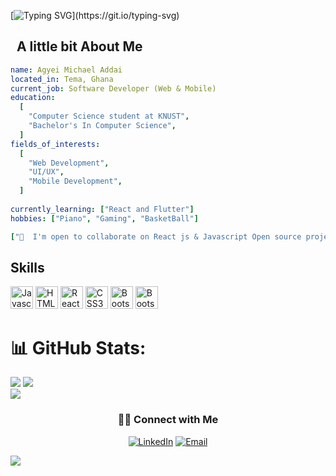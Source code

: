 
[![Typing SVG](https://readme-typing-svg.herokuapp.com?color=%2336BCF7&center=false&vCenter=flase&width=600&lines=Hi+there+👋,+I+am+Agyei+Michael+Addai+(Mike);+I+am+a+Full-Stack+Web+And+Mobile+Developer👨‍💻;+Welcome+to+My+Profile!😊;)](https://git.io/typing-svg)


<h2> &nbsp; A little bit About Me</h2>

```yaml
name: Agyei Michael Addai
located_in: Tema, Ghana
current_job: Software Developer (Web & Mobile)
education:
  [
    "Computer Science student at KNUST",
    "Bachelor's In Computer Science",
  ]
fields_of_interests:
  [
    "Web Development",
    "UI/UX",
    "Mobile Development",
  ]
  
currently_learning: ["React and Flutter"]
hobbies: ["Piano", "Gaming", "BasketBall"]

["🤝  I'm open to collaborate on React js & Javascript Open source projects."]
```
  

## Skills

<p align="left">

<a href="https://developer.mozilla.org/en-US/docs/Web/JavaScript" target="_blank" rel="noreferrer"><img src="https://raw.githubusercontent.com/danielcranney/readme-generator/main/public/icons/skills/javascript-colored.svg" width="36" height="36" alt="Javascript" /></a>
                                <a href="https://developer.mozilla.org/en-US/docs/Glossary/HTML5" target="_blank" rel="noreferrer"><img src="https://raw.githubusercontent.com/danielcranney/readme-generator/main/public/icons/skills/html5-colored.svg" width="36" height="36" alt="HTML5" /></a>
                                <a href="https://reactjs.org/" target="_blank" rel="noreferrer"><img src="https://raw.githubusercontent.com/danielcranney/readme-generator/main/public/icons/skills/react-colored.svg" width="36" height="36" alt="React" /></a>
                                <a href="https://www.w3.org/TR/CSS/#css" target="_blank" rel="noreferrer"><img src="https://raw.githubusercontent.com/danielcranney/readme-generator/main/public/icons/skills/css3-colored.svg" width="36" height="36" alt="CSS3" /></a>
                                <a href="https://getbootstrap.com/" target="_blank" rel="noreferrer"><img src="https://raw.githubusercontent.com/danielcranney/readme-generator/main/public/icons/skills/bootstrap-colored.svg" width="36" height="36" alt="Bootstrap" /></a>
                                 <a href="https://getbootstrap.com/" target="_blank" rel="noreferrer"><img src="https://raw.githubusercontent.com/danielcranney/readme-generator/main/public/icons/skills/flutter-colored.svg" width="36" height="36" alt="Bootstrap" /></a>

</p>

# 📊 GitHub Stats:
![](https://github-readme-stats.vercel.app/api?username=maagyei04&theme=dark&hide_border=false&include_all_commits=true&count_private=true)
![](https://github-readme-streak-stats.herokuapp.com/?user=maagyei04&theme=dark&hide_border=false)<br/>
![](https://github-readme-stats.vercel.app/api/top-langs/?username=maagyei04&theme=dark&hide_border=false&include_all_commits=true&count_private=true&layout=compact)

<h3 align="center"> 🤝🏻 Connect with Me </h3>

<p align="center">
<a href="https://www.linkedin.com/in/michael-addai-agyei/"><img alt="LinkedIn" src="https://img.shields.io/badge/LinkedIn-JeanJacques Buhendwa-blue?style=flat-square&logo=linkedin"></a>
<a href="mailto:maagyei04@gmail.com"><img alt="Email" src="https://img.shields.io/badge/Email-jeanjacquesirenge40@gmail.com-blue?style=flat-square&logo=Microsoft%20outlook"></a>
</p>

[![](https://visitcount.itsvg.in/api?id=maagyei04&icon=0&color=0)](https://visitcount.itsvg.in)
